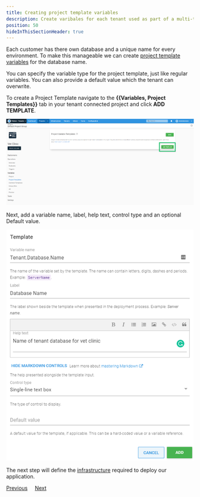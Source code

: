 ```yaml
---
title: Creating project template variables
description: Create varibales for each tenant used as part of a multi-tenant SaaS setup in Octopus Deploy.
position: 50
hideInThisSectionHeader: true
---
```


Each customer has there own database and a unique name for every environment. To make this manageable we can create [project template variables](/docs/tenants/tenant-variables.md#project-variables) for the database name.

You can specify the variable type for the project template, just like regular variables. You can also provide a default value which the tenant can overwrite.

To create a Project Template navigate to the **{{Variables, Project Templates}}** tab in your tenant connected project and click **ADD TEMPLATE**.

![](images/creating-new-project-variable-templates.png "width=500")

Next, add a variable name, label, help text, control type and an optional Default value.

![](images/add-new-project-variable-template.png "width=500")

The next step will define the [infrastructure](/docs/tenants/guides/multi-tenant-saas-application/creating-new-octopus-infrastructure.md) required to deploy our application.

<span><a class="btn btn-secondary" href="/docs/tenants/guides/multi-tenant-saas-application/creating-new-tenants">Previous</a></span>&nbsp;&nbsp;&nbsp;&nbsp;&nbsp;<span><a class="btn btn-success" href="/docs/tenants/guides/multi-tenant-saas-application/creating-new-octopus-infrastructure">Next</a></span>